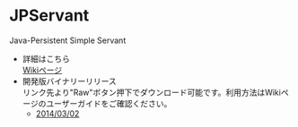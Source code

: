 JPServant
=========

Java-Persistent Simple Servant

* 詳細はこちら  
[Wikiページ](https://github.com/tk0927/jpservant/wiki) 
* 開発版バイナリーリリース  
リンク先より"Raw"ボタン押下でダウンロード可能です。利用方法はWikiページのユーザーガイドをご確認ください。
    * [2014/03/02](https://github.com/tk0927/jpservant/blob/gh-pages/jpservant-core/binary/jpservant-webapp.war)  

